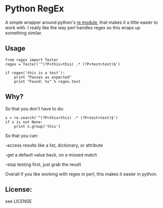 Python RegEx
=============

A simple wrapper around python's [re module](http://docs.python.org/2/library/re.html), that makes it a little easier to work with.  I really like the way perl handles regex so this wraps up something similar.

Usage
-------
    from regex import Tester
    regex = Tester('^(?P<this>this) .* (?P<test>test)$')

    if regex('this is a test'):
        print "Passes as expected"
        print "Found: %s" % regex.test


Why?
-------

So that you don't have to do:

    x = re.search('^(?P<this>this) .* (?P<test>test)$')
    if x is not None:
        print x.group('this')

So that you can:

-access results like a list, dictionary, or attribute

-get a default value back, on a missed match

-stop testing first, just grab the reuslt


Overall if you like working with regex in perl, this makes it easier in python.

License:
-------

see LICENSE